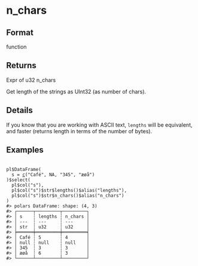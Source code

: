 # n_chars

## Format

function

## Returns

Expr of u32 n_chars

Get length of the strings as UInt32 (as number of chars).

## Details

If you know that you are working with ASCII text, `lengths` will be equivalent, and faster (returns length in terms of the number of bytes).

## Examples

<pre class='r-example'> <code> <span class='r-in'><span></span></span>
<span class='r-in'><span><span class='va'>pl</span><span class='op'>$</span><span class='fu'>DataFrame</span><span class='op'>(</span></span></span>
<span class='r-in'><span>  s <span class='op'>=</span> <span class='fu'><a href='https://rdrr.io/r/base/c.html'>c</a></span><span class='op'>(</span><span class='st'>"Café"</span>, <span class='cn'>NA</span>, <span class='st'>"345"</span>, <span class='st'>"æøå"</span><span class='op'>)</span></span></span>
<span class='r-in'><span><span class='op'>)</span><span class='op'>$</span><span class='fu'>select</span><span class='op'>(</span></span></span>
<span class='r-in'><span>  <span class='va'>pl</span><span class='op'>$</span><span class='fu'>col</span><span class='op'>(</span><span class='st'>"s"</span><span class='op'>)</span>,</span></span>
<span class='r-in'><span>  <span class='va'>pl</span><span class='op'>$</span><span class='fu'>col</span><span class='op'>(</span><span class='st'>"s"</span><span class='op'>)</span><span class='op'>$</span><span class='va'>str</span><span class='op'>$</span><span class='fu'>lengths</span><span class='op'>(</span><span class='op'>)</span><span class='op'>$</span><span class='fu'>alias</span><span class='op'>(</span><span class='st'>"lengths"</span><span class='op'>)</span>,</span></span>
<span class='r-in'><span>  <span class='va'>pl</span><span class='op'>$</span><span class='fu'>col</span><span class='op'>(</span><span class='st'>"s"</span><span class='op'>)</span><span class='op'>$</span><span class='va'>str</span><span class='op'>$</span><span class='fu'>n_chars</span><span class='op'>(</span><span class='op'>)</span><span class='op'>$</span><span class='fu'>alias</span><span class='op'>(</span><span class='st'>"n_chars"</span><span class='op'>)</span></span></span>
<span class='r-in'><span><span class='op'>)</span></span></span>
<span class='r-out co'><span class='r-pr'>#&gt;</span> polars DataFrame: shape: (4, 3)</span>
<span class='r-out co'><span class='r-pr'>#&gt;</span> ┌──────┬─────────┬─────────┐</span>
<span class='r-out co'><span class='r-pr'>#&gt;</span> │ s    ┆ lengths ┆ n_chars │</span>
<span class='r-out co'><span class='r-pr'>#&gt;</span> │ ---  ┆ ---     ┆ ---     │</span>
<span class='r-out co'><span class='r-pr'>#&gt;</span> │ str  ┆ u32     ┆ u32     │</span>
<span class='r-out co'><span class='r-pr'>#&gt;</span> ╞══════╪═════════╪═════════╡</span>
<span class='r-out co'><span class='r-pr'>#&gt;</span> │ Café ┆ 5       ┆ 4       │</span>
<span class='r-out co'><span class='r-pr'>#&gt;</span> │ null ┆ null    ┆ null    │</span>
<span class='r-out co'><span class='r-pr'>#&gt;</span> │ 345  ┆ 3       ┆ 3       │</span>
<span class='r-out co'><span class='r-pr'>#&gt;</span> │ æøå  ┆ 6       ┆ 3       │</span>
<span class='r-out co'><span class='r-pr'>#&gt;</span> └──────┴─────────┴─────────┘</span>
 </code></pre>